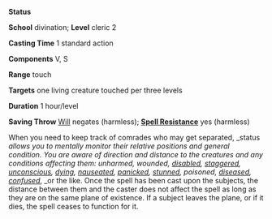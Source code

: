  **Status**

**School** divination; **Level** cleric 2

**Casting Time** 1 standard action

**Components** V, S

**Range** touch

**Targets** one living creature touched per three levels

**Duration** 1 hour/level

**Saving Throw** [Will](../combat.md#_will) negates (harmless); **[Spell Resistance](../glossary.md#_spell-resistance)** yes (harmless)

When you need to keep track of comrades who may get separated, _status _allows you to mentally monitor their relative positions and general condition. You are aware of direction and distance to the creatures and any conditions affecting them: unharmed, wounded, [disabled](../glossary.md#_disabled), [staggered](../glossary.md#_staggered), [unconscious](../glossary.md#_unconscious), [dying](../glossary.md#_dying), [nauseated](../glossary.md#_nauseated), [panicked](../glossary.md#_panicked), [stunned](../glossary.md#_stunned), poisoned, [diseased](../glossary.md#_diseases), [confused](../glossary.md#_confused)_, _or the like. Once the spell has been cast upon the subjects, the distance between them and the caster does not affect the spell as long as they are on the same plane of existence. If a subject leaves the plane, or if it dies, the spell ceases to function for it.

